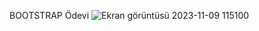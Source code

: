 BOOTSTRAP Ödevi 
![Ekran görüntüsü 2023-11-09 115100](https://github.com/semradinc/odev1/assets/133643328/8fc63db1-3b4c-4106-9da4-aeecc8d90edc)
